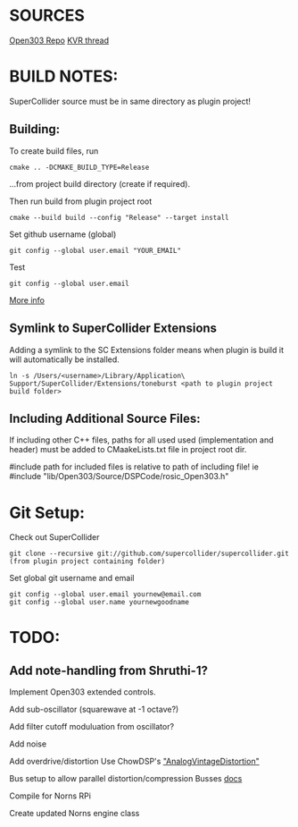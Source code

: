 # SOURCES

[Open303 Repo](https://github.com/toneburst/Open303/tree/main)
[KVR thread](https://www.kvraudio.com/forum/viewtopic.php?t=262829&start=1095)

# BUILD NOTES:

SuperCollider source must be in same directory as plugin project!

## Building:

To create build files, run
```
cmake .. -DCMAKE_BUILD_TYPE=Release
```
...from project build directory (create if required).

Then run build from plugin project root
```
cmake --build build --config "Release" --target install
```

Set github username (global)

```
git config --global user.email "YOUR_EMAIL"
```

Test

```
git config --global user.email
```
[More info](https://docs.github.com/en/account-and-profile/setting-up-and-managing-your-personal-account-on-github/managing-email-preferences/setting-your-commit-email-address#setting-your-commit-email-address-in-git)

## Symlink to SuperCollider Extensions

Adding a symlink to the SC Extensions folder means when plugin is build it will automatically be installed.

```
ln -s /Users/<username>/Library/Application\ Support/SuperCollider/Extensions/toneburst <path to plugin project build folder> 
```

## Including Additional Source Files:

If including other C++ files, paths for all used used (implementation and header) must be added to CMaakeLists.txt file in project root dir.

#include path for included files is relative to path of including file! ie
#include "lib/Open303/Source/DSPCode/rosic_Open303.h"

# Git Setup:

Check out SuperCollider
```
git clone --recursive git://github.com/supercollider/supercollider.git
(from plugin project containing folder)
```

Set global git username and email
```
git config --global user.email yournew@email.com
git config --global user.name yournewgoodname
```

# TODO:

## Add note-handling from Shruthi-1?

Implement Open303 extended controls.

Add sub-oscillator (squarewave at -1 octave?)

Add filter cutoff moduluation from oscillator?

Add noise

Add overdrive/distortion
Use ChowDSP's ["AnalogVintageDistortion"](https://github.com/madskjeldgaard/portedplugins/tree/main?tab=readme-ov-file#building)

Bus setup to allow parallel distortion/compression
Busses [docs](https://doc.sccode.org/Tutorials/Getting-Started/11-Busses.html)

Compile for Norns RPi

Create updated Norns engine class
